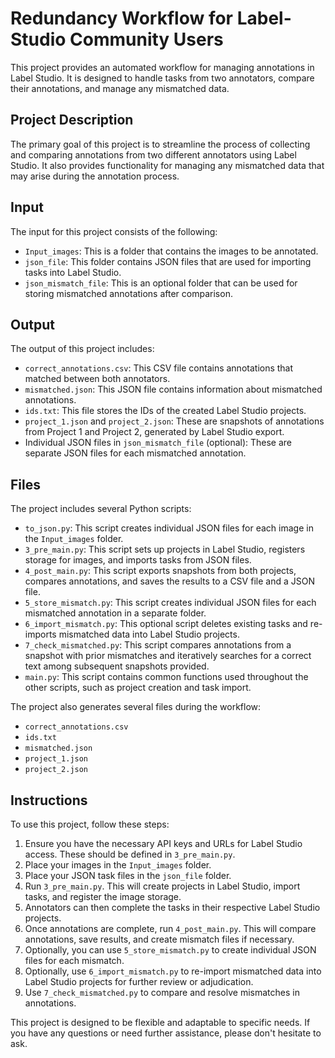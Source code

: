 # Redundancy Workflow for Label-Studio Community Users

This project provides an automated workflow for managing annotations in Label Studio. It is designed to handle tasks from two annotators, compare their annotations, and manage any mismatched data.

## Project Description

The primary goal of this project is to streamline the process of collecting and comparing annotations from two different annotators using Label Studio. It also provides functionality for managing any mismatched data that may arise during the annotation process.

## Input

The input for this project consists of the following:

- `Input_images`: This is a folder that contains the images to be annotated.
- `json_file`: This folder contains JSON files that are used for importing tasks into Label Studio.
- `json_mismatch_file`: This is an optional folder that can be used for storing mismatched annotations after comparison.

## Output

The output of this project includes:

- `correct_annotations.csv`: This CSV file contains annotations that matched between both annotators.
- `mismatched.json`: This JSON file contains information about mismatched annotations.
- `ids.txt`: This file stores the IDs of the created Label Studio projects.
- `project_1.json` and `project_2.json`: These are snapshots of annotations from Project 1 and Project 2, generated by Label Studio export.
- Individual JSON files in `json_mismatch_file` (optional): These are separate JSON files for each mismatched annotation.

## Files

The project includes several Python scripts:

- `to_json.py`: This script creates individual JSON files for each image in the `Input_images` folder.
- `3_pre_main.py`: This script sets up projects in Label Studio, registers storage for images, and imports tasks from JSON files.
- `4_post_main.py`: This script exports snapshots from both projects, compares annotations, and saves the results to a CSV file and a JSON file.
- `5_store_mismatch.py`: This script creates individual JSON files for each mismatched annotation in a separate folder.
- `6_import_mismatch.py`: This optional script deletes existing tasks and re-imports mismatched data into Label Studio projects.
- `7_check_mismatched.py`: This script compares annotations from a snapshot with prior mismatches and iteratively searches for a correct text among subsequent snapshots provided.
- `main.py`: This script contains common functions used throughout the other scripts, such as project creation and task import.

The project also generates several files during the workflow:

- `correct_annotations.csv`
- `ids.txt`
- `mismatched.json`
- `project_1.json`
- `project_2.json`

## Instructions

To use this project, follow these steps:

1. Ensure you have the necessary API keys and URLs for Label Studio access. These should be defined in `3_pre_main.py`.
2. Place your images in the `Input_images` folder.
3. Place your JSON task files in the `json_file` folder.
4. Run `3_pre_main.py`. This will create projects in Label Studio, import tasks, and register the image storage.
5. Annotators can then complete the tasks in their respective Label Studio projects.
6. Once annotations are complete, run `4_post_main.py`. This will compare annotations, save results, and create mismatch files if necessary.
7. Optionally, you can use `5_store_mismatch.py` to create individual JSON files for each mismatch.
8. Optionally, use `6_import_mismatch.py` to re-import mismatched data into Label Studio projects for further review or adjudication.
9. Use `7_check_mismatched.py` to compare and resolve mismatches in annotations.

This project is designed to be flexible and adaptable to specific needs. If you have any questions or need further assistance, please don't hesitate to ask.
